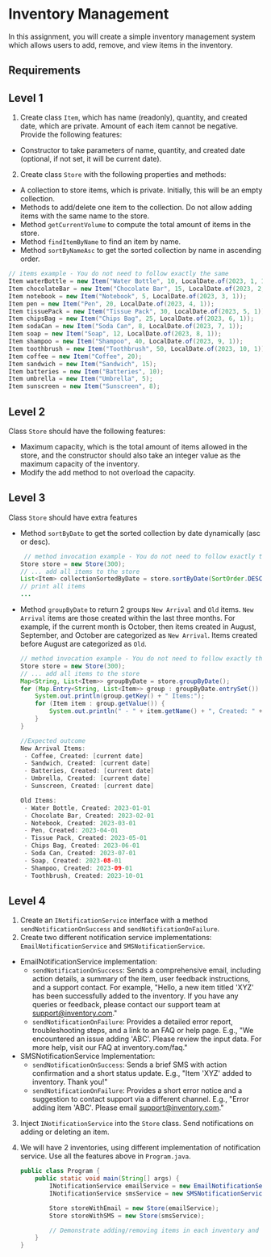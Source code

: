 # Inventory Management

In this assignment, you will create a simple inventory management system which allows users to add, remove, and view items in the inventory.

## Requirements

## Level 1

1. Create class `Item`, which has name (readonly), quantity, and created date, which are private. Amount of each item cannot be negative. Provide the following features:

- Constructor to take parameters of name, quantity, and created date (optional, if not set, it will be current date).

2. Create class `Store` with the following properties and methods:

- A collection to store items, which is private. Initially, this will be an empty collection.
- Methods to add/delete one item to the collection. Do not allow adding items with the same name to the store.
- Method `getCurrentVolume` to compute the total amount of items in the store.
- Method `findItemByName` to find an item by name.
- Method `sortByNameAsc` to get the sorted collection by name in ascending order.

```java
// items example - You do not need to follow exactly the same
Item waterBottle = new Item("Water Bottle", 10, LocalDate.of(2023, 1, 1));
Item chocolateBar = new Item("Chocolate Bar", 15, LocalDate.of(2023, 2, 1));
Item notebook = new Item("Notebook", 5, LocalDate.of(2023, 3, 1));
Item pen = new Item("Pen", 20, LocalDate.of(2023, 4, 1));
Item tissuePack = new Item("Tissue Pack", 30, LocalDate.of(2023, 5, 1));
Item chipsBag = new Item("Chips Bag", 25, LocalDate.of(2023, 6, 1));
Item sodaCan = new Item("Soda Can", 8, LocalDate.of(2023, 7, 1));
Item soap = new Item("Soap", 12, LocalDate.of(2023, 8, 1));
Item shampoo = new Item("Shampoo", 40, LocalDate.of(2023, 9, 1));
Item toothbrush = new Item("Toothbrush", 50, LocalDate.of(2023, 10, 1));
Item coffee = new Item("Coffee", 20);
Item sandwich = new Item("Sandwich", 15);
Item batteries = new Item("Batteries", 10);
Item umbrella = new Item("Umbrella", 5);
Item sunscreen = new Item("Sunscreen", 8);
```

## Level 2

Class `Store` should have the following features:

- Maximum capacity, which is the total amount of items allowed in the store, and the constructor should also take an integer value as the maximum capacity of the inventory.
- Modify the add method to not overload the capacity.

## Level 3

Class `Store` should have extra features

- Method `sortByDate` to get the sorted collection by date dynamically (asc or desc).
  ```java
   // method invocation example - You do not need to follow exactly the same
  Store store = new Store(300);
  // ... add all items to the store
  List<Item> collectionSortedByDate = store.sortByDate(SortOrder.DESC);
  // print all items
  ...
  ```
- Method `groupByDate` to return 2 groups `New Arrival` and `Old` items. `New Arrival` items are those created within the last three months. For example, if the current month is October, then items created in August, September, and October are categorized as `New Arrival`. Items created before August are categorized as `Old`.

  ```java
  // method invocation example - You do not need to follow exactly the same
  Store store = new Store(300);
  // ... add all items to the store
  Map<String, List<Item>> groupByDate = store.groupByDate();
  for (Map.Entry<String, List<Item>> group : groupByDate.entrySet()) {
      System.out.println(group.getKey() + " Items:");
      for (Item item : group.getValue()) {
          System.out.println(" - " + item.getName() + ", Created: " + item.getCreatedDate().toString());
      }
  }

  //Expected outcome
  New Arrival Items:
   - Coffee, Created: [current date]
   - Sandwich, Created: [current date]
   - Batteries, Created: [current date]
   - Umbrella, Created: [current date]
   - Sunscreen, Created: [current date]

  Old Items:
   - Water Bottle, Created: 2023-01-01
   - Chocolate Bar, Created: 2023-02-01
   - Notebook, Created: 2023-03-01
   - Pen, Created: 2023-04-01
   - Tissue Pack, Created: 2023-05-01
   - Chips Bag, Created: 2023-06-01
   - Soda Can, Created: 2023-07-01
   - Soap, Created: 2023-08-01
   - Shampoo, Created: 2023-09-01
   - Toothbrush, Created: 2023-10-01
  ```
  
## Level 4

1. Create an `INotificationService` interface with a method `sendNotificationOnSuccess` and `sendNotificationOnFailure`.
2. Create two different notification service implementations: `EmailNotificationService` and `SMSNotificationService`.
  - EmailNotificationService implementation:
    - `sendNotificationOnSuccess`: Sends a comprehensive email, including action details, a summary of the item, user feedback instructions, and a support contact. For example, "Hello, a new item titled 'XYZ' has been successfully added to the inventory. If you have any queries or feedback, please contact our support team at support@inventory.com."
    - `sendNotificationOnFailure`: Provides a detailed error report, troubleshooting steps, and a link to an FAQ or help page. E.g., "We encountered an issue adding 'ABC'. Please review the input data. For more help, visit our FAQ at inventory.com/faq."
  - SMSNotificationService Implementation:
    - `sendNotificationOnSuccess`: Sends a brief SMS with action confirmation and a short status update. E.g., "Item 'XYZ' added to inventory. Thank you!"
    - `sendNotificationOnFailure`: Provides a short error notice and a suggestion to contact support via a different channel. E.g., "Error adding item 'ABC'. Please email support@inventory.com."
3. Inject `INotificationService` into the `Store` class. Send notifications on adding or deleting an item.
4. We will have 2 inventories, using different implementation of notification service. Use all the features above in `Program.java`.

   ```java
   public class Program {
       public static void main(String[] args) {
           INotificationService emailService = new EmailNotificationService();
           INotificationService smsService = new SMSNotificationService();

           Store storeWithEmail = new Store(emailService);
           Store storeWithSMS = new Store(smsService);

           // Demonstrate adding/removing items in each inventory and observe notifications
       }
   }
   ```
